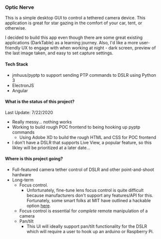 ### Optic Nerve
This is a simple desktop GUI to control a tethered camera device. This application is great for star gazing in the comfort of your car, tent, or otherwise.

I decided to build this app even though there are some great existing applications (DarkTable) as a learning journey. Also, I'd like a more user-friendly UX to engage with when working at night - dark screen, preview of the last image taken, and easy to set capture settings.

#### Tech Stack
* jmhuus/pyptp to support sending PTP commands to DSLR using Python 3
* ElectronJS
* Angular

#### What is the status of this project?
Last Update: 7/22/2020
* Really messy... nothing works
* Working to build rough POC frontend to being hooking up pyptp commands
    * Using Adobe XD to build the rough HTML and CSS for POC frontend
* I don't have a DSLR that supports Live View, a popular feature, so this likley
will be prioritized at a later date...


#### Where is this project going?
* Full-featured camera tether control of DSLR and other point-and-shoot hardware
* Long-term
    * Focus control.
        * Unfortunately, fine-tune lens focus control is quite difficult because manufacturers don't support any features/API for this. Fortunately, some smart folks at MIT have outlined a hackable option [here](http://web.media.mit.edu/~bandy/invariant/move_lens.pdf).
	* Focus control is essential for *complete* remote manipulation of a camera
    * Pan/tilt
        * This UI will ideally support pan/tilt functionality for the DSLR which will require a user to hook up an arduino or Raspberry Pi.
